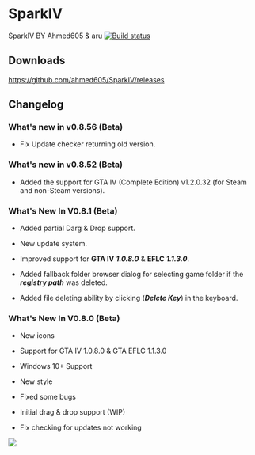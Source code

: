 # SparkIV
SparkIV BY Ahmed605 &amp; aru [![Build status](https://ci.appveyor.com/api/projects/status/imsh1gv0tdk8k7n9/branch/master?svg=true)](https://ci.appveyor.com/project/ahmed605/sparkiv/branch/master)

## Downloads
https://github.com/ahmed605/SparkIV/releases

## Changelog

### What's new in v0.8.56 (Beta)

* Fix Update checker returning old version.

### What's new in v0.8.52 (Beta)

* Added the support for GTA IV (Complete Edition) v1.2.0.32 (for Steam and non-Steam versions).

### What's New In V0.8.1 (Beta)

* Added partial Darg & Drop support.

* New update system.

* Improved support for **GTA IV** ***1.0.8.0*** & **EFLC** ***1.1.3.0***.

* Added fallback folder browser dialog for selecting game folder if the ***registry path*** was deleted.

* Added file deleting ability by clicking (***Delete Key***) in the keyboard.

### What's New In V0.8.0 (Beta)

* New icons

* Support for GTA IV 1.0.8.0 & GTA EFLC 1.1.3.0

* Windows 10+ Support 

* New style

* Fixed some bugs

* Initial drag & drop support (WIP)

* Fix checking for updates not working

![](https://img.gta5-mods.com/q75/images/gta-iv-loading-tune/1cf10b-Grand-Theft-Auto-IV-Logo.svg.png)

